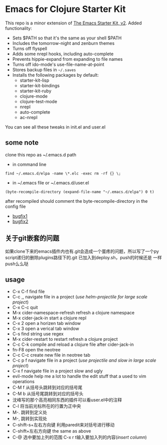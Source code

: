 # Emacs for Clojure Starter Kit

This repo is a minor extension of [The Emacs Starter Kit, v2](https://github.com/technomancy/emacs-starter-kit/tree/v2). Added functionality:

* Sets $PATH so that it's the same as your shell $PATH
* Includes the tomorrow-night and zenburn themes
* Turns off flyspell
* Adds some nrepl hooks, including auto-complete
* Prevents hippie-expand from expanding to file names
* Turns off ido-mode's use-file-name-at-point
* Stores backup files in `~/.saves`
* Installs the following packages by default:
    * starter-kit-lisp
    * starter-kit-bindings
    * starter-kit-ruby
    * clojure-mode
    * clojure-test-mode
    * nrepl
    * auto-complete
    * ac-nrepl

You can see all these tweaks in init.el and user.el

## some note

clone this repo as ~/.emacs.d path

* in command line

```
find ~/.emacs.d/elpa -name \*.elc -exec rm -rf {} \;
```

* in ~/.emacs file or ~/.emacs.d/user.el

```
(byte-recompile-directory (expand-file-name "~/.emacs.d/elpa") 0 t)
```

after recompiled should comment the byte-recompile-directory in the config file

* [bugfix1](https://github.com/auto-complete/auto-complete/issues/118)
* [bugfix2](https://github.com/auto-complete/auto-complete/issues/222)

## 关于git嵌套的问题

如果clone下来的emacs插件内也有.git会造成一个蛋疼的问题，所以写了一个py
script递归的删除plugins路径下的.git 已加入到deploy.sh，push的时候还是
一样push么么哒

## usage

* C-x C-f find file
* C-c ,, navigate file in a project (_use helm-projectile for large scale project_)
* C-x C-c quit
* M-x cider-namespace-refresh refresh a clojure namespace
* M-x cider-jack-in start a clojure repl
* C-x 2 open a horizen tab window
* C-x 3 open a verical tab window
* C-s find string use regex
* M-x cider-restart to restart refresh a clojure project
* C-c C-k compile and reload a clojure file after cider-jack-in
* fn-F8 open the neotree
* C-c C-c create new file in neotree tab
* C-c p f navigate file in a project (_use projectile and slow in large scale project_)
* C-x f navigate file in a project slow and ugly
* evil-mode help me a lot to handle the edit stuff that a used to vim operations
* C-M f 从括号头跳转到对应的括号尾
* C-M b 从括号尾跳转到对应的括号头
* 沈峰写的那个高亮相同东西的插件可以看user.el中的注释
* C-l 将当前光标所在的行置为正中央
* M-. 跳转到定义处
* M-, 跳转到实现处
* C-shift-s+左右方向键 利用paredit来对括号进行移动
* C-shift+左右方向键 the same as above
* C-@ 选中要加上列的范围 C-x r t输入要加入列的内容(_insert column_)
